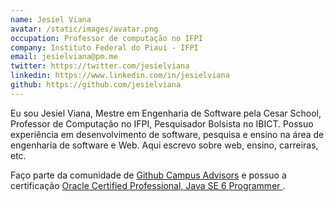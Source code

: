 ```yaml
---
name: Jesiel Viana
avatar: /static/images/avatar.png
occupation: Professor de computação no IFPI
company: Instituto Federal do Piauí - IFPI
email: jesielviana@pm.me
twitter: https://twitter.com/jesielviana
linkedin: https://www.linkedin.com/in/jesielviana
github: https://github.com/jesielviana
---
```


Eu sou Jesiel Viana, Mestre em Engenharia de Software pela Cesar School, Professor de Computação no IFPI, Pesquisador Bolsista no IBICT. Possuo experiência em desenvolvimento de software, pesquisa e ensino na área de engenharia de software e Web. Aqui escrevo sobre web, ensino, carreiras, etc.

Faço parte da comunidade de <a target="_blank" href="https://education.github.com/teachers/advisors">Github Campus Advisors</a> e possuo a certificação <a target="_blank" href="https://www.credly.com/badges/b53a6b6d-baae-4fa3-88d6-1550d33e1e0a/public_url"> Oracle Certified Professional, Java SE 6 Programmer </a>.
